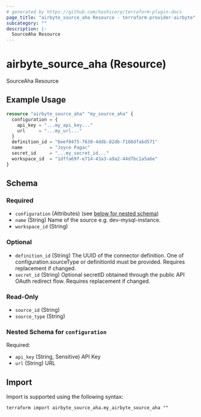 ```yaml
---
# generated by https://github.com/hashicorp/terraform-plugin-docs
page_title: "airbyte_source_aha Resource - terraform-provider-airbyte"
subcategory: ""
description: |-
  SourceAha Resource
---
```


# airbyte_source_aha (Resource)

SourceAha Resource

## Example Usage

```terraform
resource "airbyte_source_aha" "my_source_aha" {
  configuration = {
    api_key = "...my_api_key..."
    url     = "...my_url..."
  }
  definition_id = "6eef0475-7630-4ddb-82db-f188dfabd571"
  name          = "Joyce Pagac"
  secret_id     = "...my_secret_id..."
  workspace_id  = "1dffa69f-e714-43a3-a9a2-44d7bc1a5a6e"
}
```

<!-- schema generated by tfplugindocs -->
## Schema

### Required

- `configuration` (Attributes) (see [below for nested schema](#nestedatt--configuration))
- `name` (String) Name of the source e.g. dev-mysql-instance.
- `workspace_id` (String)

### Optional

- `definition_id` (String) The UUID of the connector definition. One of configuration.sourceType or definitionId must be provided. Requires replacement if changed.
- `secret_id` (String) Optional secretID obtained through the public API OAuth redirect flow. Requires replacement if changed.

### Read-Only

- `source_id` (String)
- `source_type` (String)

<a id="nestedatt--configuration"></a>
### Nested Schema for `configuration`

Required:

- `api_key` (String, Sensitive) API Key
- `url` (String) URL

## Import

Import is supported using the following syntax:

```shell
terraform import airbyte_source_aha.my_airbyte_source_aha ""
```
